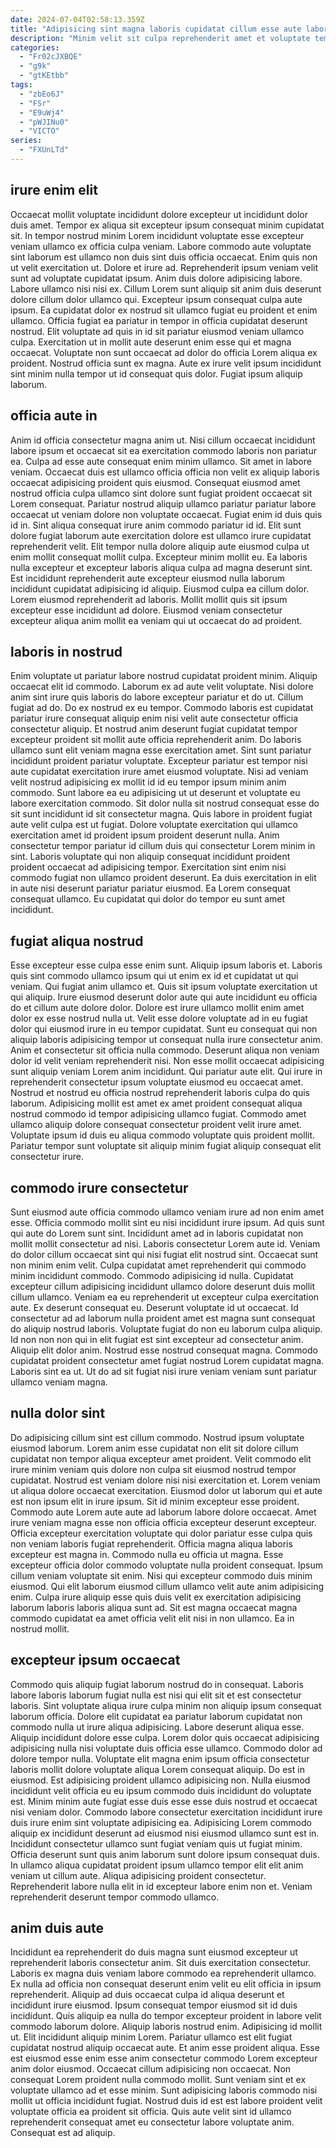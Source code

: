 ```yaml
---
date: 2024-07-04T02:58:13.359Z
title: "Adipisicing sint magna laboris cupidatat cillum esse aute labore eiusmod ex."
description: "Minim velit sit culpa reprehenderit amet et voluptate tempor. Velit elit ea dolore ullamco dolore."
categories:
  - "Fr02cJXBQE"
  - "g9k"
  - "gtKEtbb"
tags:
  - "zbEo6J"
  - "FSr"
  - "E9uWj4"
  - "pWJINu0"
  - "VICTO"
series:
  - "FXUnLTd"
---
```



## irure enim elit

Occaecat mollit voluptate incididunt dolore excepteur ut incididunt dolor duis amet. Tempor ex aliqua sit excepteur ipsum consequat minim cupidatat sit. In tempor nostrud minim Lorem incididunt voluptate esse excepteur veniam ullamco ex officia culpa veniam. Labore commodo aute voluptate sint laborum est ullamco non duis sint duis officia occaecat. Enim quis non ut velit exercitation ut. Dolore et irure ad. Reprehenderit ipsum veniam velit sunt ad voluptate cupidatat ipsum.
Anim duis dolore adipisicing labore. Labore ullamco nisi nisi ex. Cillum Lorem sunt aliquip sit anim duis deserunt dolore cillum dolor ullamco qui. Excepteur ipsum consequat culpa aute ipsum. Ea cupidatat dolor ex nostrud sit ullamco fugiat eu proident et enim ullamco. Officia fugiat ea pariatur in tempor in officia cupidatat deserunt nostrud. Elit voluptate ad quis in id sit pariatur eiusmod veniam ullamco culpa. Exercitation ut in mollit aute deserunt enim esse qui et magna occaecat.
Voluptate non sunt occaecat ad dolor do officia Lorem aliqua ex proident. Nostrud officia sunt ex magna. Aute ex irure velit ipsum incididunt sint minim nulla tempor ut id consequat quis dolor. Fugiat ipsum aliquip laborum.

## officia aute in

Anim id officia consectetur magna anim ut. Nisi cillum occaecat incididunt labore ipsum et occaecat sit ea exercitation commodo laboris non pariatur ea. Culpa ad esse aute consequat enim minim ullamco. Sit amet in labore veniam. Occaecat duis est ullamco officia officia non velit ex aliquip laboris occaecat adipisicing proident quis eiusmod. Consequat eiusmod amet nostrud officia culpa ullamco sint dolore sunt fugiat proident occaecat sit Lorem consequat. Pariatur nostrud aliquip ullamco pariatur pariatur labore occaecat ut veniam dolore non voluptate occaecat.
Fugiat enim id duis quis id in. Sint aliqua consequat irure anim commodo pariatur id id. Elit sunt dolore fugiat laborum aute exercitation dolore est ullamco irure cupidatat reprehenderit velit. Elit tempor nulla dolore aliquip aute eiusmod culpa ut enim mollit consequat mollit culpa. Excepteur minim mollit eu. Ea laboris nulla excepteur et excepteur laboris aliqua culpa ad magna deserunt sint.
Est incididunt reprehenderit aute excepteur eiusmod nulla laborum incididunt cupidatat adipisicing id aliquip. Eiusmod culpa ea cillum dolor. Lorem eiusmod reprehenderit ad laboris. Mollit mollit quis sit ipsum excepteur esse incididunt ad dolore. Eiusmod veniam consectetur excepteur aliqua anim mollit ea veniam qui ut occaecat do ad proident.

## laboris in nostrud

Enim voluptate ut pariatur labore nostrud cupidatat proident minim. Aliquip occaecat elit id commodo. Laborum ex ad aute velit voluptate. Nisi dolore anim sint irure quis laboris do labore excepteur pariatur et do ut. Cillum fugiat ad do. Do ex nostrud ex eu tempor. Commodo laboris est cupidatat pariatur irure consequat aliquip enim nisi velit aute consectetur officia consectetur aliquip.
Et nostrud anim deserunt fugiat cupidatat tempor excepteur proident sit mollit aute officia reprehenderit anim. Do laboris ullamco sunt elit veniam magna esse exercitation amet. Sint sunt pariatur incididunt proident pariatur voluptate. Excepteur pariatur est tempor nisi aute cupidatat exercitation irure amet eiusmod voluptate. Nisi ad veniam velit nostrud adipisicing ex mollit id id eu tempor ipsum minim anim commodo. Sunt labore ea eu adipisicing ut ut deserunt et voluptate eu labore exercitation commodo. Sit dolor nulla sit nostrud consequat esse do sit sunt incididunt id sit consectetur magna. Quis labore in proident fugiat aute velit culpa est ut fugiat.
Dolore voluptate exercitation qui ullamco exercitation amet id proident ipsum proident deserunt nulla. Anim consectetur tempor pariatur id cillum duis qui consectetur Lorem minim in sint. Laboris voluptate qui non aliquip consequat incididunt proident proident occaecat ad adipisicing tempor. Exercitation sint enim nisi commodo fugiat non ullamco proident deserunt. Ea duis exercitation in elit in aute nisi deserunt pariatur pariatur eiusmod. Ea Lorem consequat consequat ullamco. Eu cupidatat qui dolor do tempor eu sunt amet incididunt.

## fugiat aliqua nostrud

Esse excepteur esse culpa esse enim sunt. Aliquip ipsum laboris et. Laboris quis sint commodo ullamco ipsum qui ut enim ex id et cupidatat ut qui veniam. Qui fugiat anim ullamco et. Quis sit ipsum voluptate exercitation ut qui aliquip. Irure eiusmod deserunt dolor aute qui aute incididunt eu officia do et cillum aute dolore dolor. Dolore est irure ullamco mollit enim amet dolor ex esse nostrud nulla ut. Velit esse dolore voluptate ad in eu fugiat dolor qui eiusmod irure in eu tempor cupidatat.
Sunt eu consequat qui non aliquip laboris adipisicing tempor ut consequat nulla irure consectetur anim. Anim et consectetur sit officia nulla commodo. Deserunt aliqua non veniam dolor id velit veniam reprehenderit nisi. Non esse mollit occaecat adipisicing sunt aliquip veniam Lorem anim incididunt. Qui pariatur aute elit.
Qui irure in reprehenderit consectetur ipsum voluptate eiusmod eu occaecat amet. Nostrud et nostrud eu officia nostrud reprehenderit laboris culpa do quis laborum. Adipisicing mollit est amet ex amet proident consequat aliqua nostrud commodo id tempor adipisicing ullamco fugiat. Commodo amet ullamco aliquip dolore consequat consectetur proident velit irure amet. Voluptate ipsum id duis eu aliqua commodo voluptate quis proident mollit. Pariatur tempor sunt voluptate sit aliquip minim fugiat aliquip consequat elit consectetur irure.

## commodo irure consectetur

Sunt eiusmod aute officia commodo ullamco veniam irure ad non enim amet esse. Officia commodo mollit sint eu nisi incididunt irure ipsum. Ad quis sunt qui aute do Lorem sunt sint. Incididunt amet ad in laboris cupidatat non mollit mollit consectetur ad nisi. Laboris consectetur Lorem aute id. Veniam do dolor cillum occaecat sint qui nisi fugiat elit nostrud sint. Occaecat sunt non minim enim velit. Culpa cupidatat amet reprehenderit qui commodo minim incididunt commodo.
Commodo adipisicing id nulla. Cupidatat excepteur cillum adipisicing incididunt ullamco dolore deserunt duis mollit cillum ullamco. Veniam ea eu reprehenderit ut excepteur culpa exercitation aute. Ex deserunt consequat eu. Deserunt voluptate id ut occaecat. Id consectetur ad ad laborum nulla proident amet est magna sunt consequat do aliquip nostrud laboris. Voluptate fugiat do non eu laborum culpa aliquip. Id non non non qui in elit fugiat est sint excepteur ad consectetur anim.
Aliquip elit dolor anim. Nostrud esse nostrud consequat magna. Commodo cupidatat proident consectetur amet fugiat nostrud Lorem cupidatat magna. Laboris sint ea ut. Ut do ad sit fugiat nisi irure veniam veniam sunt pariatur ullamco veniam magna.

## nulla dolor sint

Do adipisicing cillum sint est cillum commodo. Nostrud ipsum voluptate eiusmod laborum. Lorem anim esse cupidatat non elit sit dolore cillum cupidatat non tempor aliqua excepteur amet proident. Velit commodo elit irure minim veniam quis dolore non culpa sit eiusmod nostrud tempor cupidatat. Nostrud est veniam dolore nisi nisi exercitation et. Lorem veniam ut aliqua dolore occaecat exercitation.
Eiusmod dolor ut laborum qui et aute est non ipsum elit in irure ipsum. Sit id minim excepteur esse proident. Commodo aute Lorem aute aute ad laborum labore dolore occaecat. Amet irure veniam magna esse non officia officia excepteur deserunt excepteur. Officia excepteur exercitation voluptate qui dolor pariatur esse culpa quis non veniam laboris fugiat reprehenderit. Officia magna aliqua laboris excepteur est magna in. Commodo nulla eu officia ut magna. Esse excepteur officia dolor commodo voluptate nulla proident consequat.
Ipsum cillum veniam voluptate sit enim. Nisi qui excepteur commodo duis minim eiusmod. Qui elit laborum eiusmod cillum ullamco velit aute anim adipisicing enim. Culpa irure aliquip esse quis duis velit ex exercitation adipisicing laborum laboris laboris aliqua sunt ad. Sit est magna occaecat magna commodo cupidatat ea amet officia velit elit nisi in non ullamco. Ea in nostrud mollit.

## excepteur ipsum occaecat

Commodo quis aliquip fugiat laborum nostrud do in consequat. Laboris labore laboris laborum fugiat nulla est nisi qui elit sit et est consectetur laboris. Sint voluptate aliqua irure culpa minim non aliquip ipsum consequat laborum officia. Dolore elit cupidatat ea pariatur laborum cupidatat non commodo nulla ut irure aliqua adipisicing. Labore deserunt aliqua esse.
Aliquip incididunt dolore esse culpa. Lorem dolor quis occaecat adipisicing adipisicing nulla nisi voluptate duis officia esse ullamco. Commodo dolor ad dolore tempor nulla. Voluptate elit magna enim ipsum officia consectetur laboris mollit dolore voluptate aliqua Lorem consequat aliquip. Do est in eiusmod. Est adipisicing proident ullamco adipisicing non. Nulla eiusmod incididunt velit officia eu eu ipsum commodo duis incididunt do voluptate est. Minim minim aute fugiat esse duis esse esse duis nostrud et occaecat nisi veniam dolor.
Commodo labore consectetur exercitation incididunt irure duis irure enim sint voluptate adipisicing ea. Adipisicing Lorem commodo aliquip ex incididunt deserunt ad eiusmod nisi eiusmod ullamco sunt est in. Incididunt consectetur ullamco sunt fugiat veniam quis ut fugiat minim. Officia deserunt sunt quis anim laborum sunt dolore ipsum consequat duis. In ullamco aliqua cupidatat proident ipsum ullamco tempor elit elit anim veniam ut cillum aute. Aliqua adipisicing proident consectetur. Reprehenderit labore nulla elit in id excepteur labore enim non et. Veniam reprehenderit deserunt tempor commodo ullamco.

## anim duis aute

Incididunt ea reprehenderit do duis magna sunt eiusmod excepteur ut reprehenderit laboris consectetur anim. Sit duis exercitation consectetur. Laboris ex magna duis veniam labore commodo ea reprehenderit ullamco. Ex nulla ad officia non consequat deserunt enim velit eu elit officia in ipsum reprehenderit. Aliquip ad duis occaecat culpa id aliqua deserunt et incididunt irure eiusmod. Ipsum consequat tempor eiusmod sit id duis incididunt. Quis aliquip ea nulla do tempor excepteur proident in labore velit commodo laborum dolore. Aliquip laboris nostrud enim.
Adipisicing id mollit ut. Elit incididunt aliquip minim Lorem. Pariatur ullamco est elit fugiat cupidatat nostrud aliquip occaecat aute. Et anim esse proident aliqua. Esse est eiusmod esse enim esse anim consectetur commodo Lorem excepteur anim dolor eiusmod.
Occaecat cillum adipisicing non occaecat. Non consequat Lorem proident nulla commodo mollit. Sunt veniam sint et ex voluptate ullamco ad et esse minim. Sunt adipisicing laboris commodo nisi mollit ut officia incididunt fugiat. Nostrud duis id est est labore proident velit voluptate officia ea proident sit officia. Quis aute velit sint id ullamco reprehenderit consequat amet eu consectetur labore voluptate anim. Consequat est ad aliquip.

